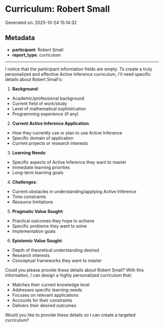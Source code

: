 # Curriculum: Robert Small

Generated on: 2025-10-24 15:14:32

## Metadata

- **participant**: Robert Small
- **report_type**: curriculum

---

I notice that the participant information fields are empty. To create a truly personalized and effective Active Inference curriculum, I'll need specific details about Robert Small's:

1. **Background**: 
- Academic/professional background
- Current field of work/study
- Level of mathematical sophistication
- Programming experience (if any)

2. **Current Active Inference Application**:
- How they currently use or plan to use Active Inference
- Specific domain of application
- Current projects or research interests

3. **Learning Needs**:
- Specific aspects of Active Inference they want to master
- Immediate learning priorities
- Long-term learning goals

4. **Challenges**:
- Current obstacles in understanding/applying Active Inference
- Time constraints
- Resource limitations

5. **Pragmatic Value Sought**:
- Practical outcomes they hope to achieve
- Specific problems they want to solve
- Implementation goals

6. **Epistemic Value Sought**:
- Depth of theoretical understanding desired
- Research interests
- Conceptual frameworks they want to master

Could you please provide these details about Robert Small? With this information, I can design a highly personalized curriculum that:
- Matches their current knowledge level
- Addresses specific learning needs
- Focuses on relevant applications
- Accounts for their constraints
- Delivers their desired outcomes

Would you like to provide these details so I can create a targeted curriculum?
